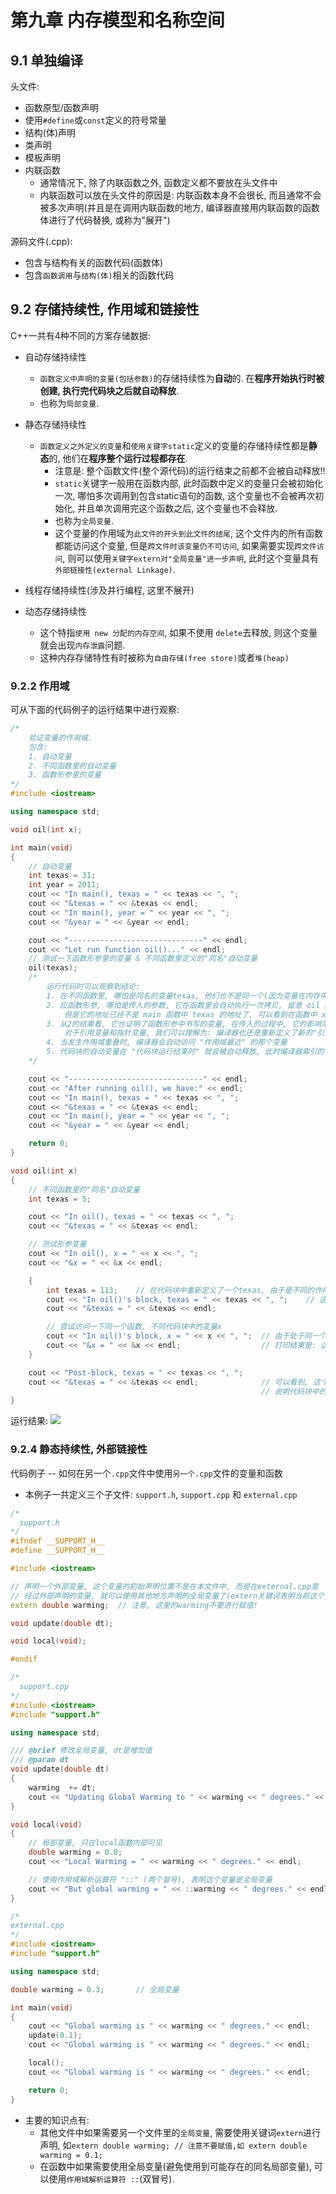 # 第九章 内存模型和名称空间

## 9.1 单独编译

头文件:
- 函数原型/函数声明
- 使用`#define`或`const`定义的符号常量
- 结构(体)声明
- 类声明
- 模板声明
- 内联函数
  - 通常情况下, 除了内联函数之外, 函数定义都不要放在头文件中
  - 内联函数可以放在头文件的原因是: 内联函数本身不会很长, 而且通常不会被多次声明(并且是在调用内联函数的地方, 编译器直接用内联函数的函数体进行了代码替换, 或称为"展开")

源码文件(.cpp):
- 包含与结构有关的函数代码(函数体)
- 包含`函数调用`与`结构(体)`相关的函数代码

## 9.2 存储持续性, 作用域和链接性
C++一共有4种不同的方案存储数据:
- 自动存储持续性
  - `函数定义中声明的变量(包括参数)`的存储持续性为**自动**的. 在**程序开始执行时被创建, 执行完代码块之后就自动释放**.
  - 也称为`局部变量`.

- 静态存储持续性
  - `函数定义之外定义的变量`和`使用关键字static`定义的变量的存储持续性都是**静态**的, 他们在**程序整个运行过程都存在**.
    - 注意是: 整个函数文件(整个源代码)的运行结束之前都不会被自动释放!!
    - `static`关键字一般用在函数内部, 此时函数中定义的变量只会被初始化一次, 哪怕多次调用到包含static语句的函数, 这个变量也不会被再次初始化, 并且单次调用完这个函数之后, 这个变量也不会释放.
    - 也称为`全局变量`.
    - 这个变量的作用域为`此文件的开头到此文件的结尾`, 这个文件内的所有函数都能访问这个变量, 但是`跨文件时该变量仍不可访问`, 如果需要实现`跨文件访问`, 则可以使用`关键字extern对"全局变量"进一步声明`, 此时这个变量具有`外部链接性(external Linkage)`.

- 线程存储持续性(涉及并行编程, 这里不展开)

- 动态存储持续性
  - 这个特指`使用 new 分配的内存空间`, 如果不使用 `delete`去释放, 则这个变量就会出现`内存泄露`问题.
  - 这种内存存储特性有时被称为`自由存储(free store)`或者`堆(heap)`


### 9.2.2 作用域
可从下面的代码例子的运行结果中进行观察:
```cpp
/*
    验证变量的作用域.
    包含: 
    1. 自动变量
    2. 不同函数里的自动变量
    3. 函数形参里的变量
*/
#include <iostream>

using namespace std;

void oil(int x);

int main(void)
{
    // 自动变量
    int texas = 31; 
    int year = 2011; 
    cout << "In main(), texas = " << texas << ", ";
    cout << "&texas = " << &texas << endl;
    cout << "In main(), year = " << year << ", ";
    cout << "&year = " << &year << endl;

    cout << "------------------------------" << endl;
    cout << "Let run function oil()..." << endl;
    // 测试一下函数形参里的变量 & 不同函数里定义的"同名"自动变量
    oil(texas);
    /*
        运行代码时可以观察到结论:
        1. 在不同函数里, 哪怕是同名的变量texas, 他们也不是同一个(因为变量在内存中的地址不相同)
        2. 应函数形参, 哪怕是传入的参数, 它在函数里会自动执行一次拷贝, 留意 oil 函数的x, 我们传入的是 texas, 
            但是它的地址已经不是 main 函数中 texas 的地址了, 可以看到在函数中 x 使用的是一个新的内存地址来存放传入参数 texas 的值 31
        3. 从2的结果看, 它也证明了函数形参中书写的变量, 在传入的过程中, 它的影响范围(作用域)也仅限于 "参数列表" 这个括号范围内, 因为在函数体里面使用的是一个全新的变量.
            对于引用变量和指针变量, 我们可以理解为: 编译器也还是重新定义了新的"引用变量/指针变量", 并且做了对应的赋值操作.
        4. 当发生作用域重叠时, 编译器会自动访问 "作用域最近" 的那个变量
        5. 代码块的自动变量在 "代码块运行结束时" 就会被自动释放, 此时编译器索引的 "作用域最近" 的自动变量将不包含代码块里的内容.
    */

    cout << "------------------------------" << endl;
    cout << "After running oil(), we have:" << endl;
    cout << "In main(), texas = " << texas << ", ";
    cout << "&texas = " << &texas << endl;
    cout << "In main(), year = " << year << ", ";
    cout << "&year = " << &year << endl;

    return 0;
}

void oil(int x)
{
    // 不同函数里的"同名"自动变量
    int texas = 5;

    cout << "In oil(), texas = " << texas << ", ";
    cout << "&texas = " << &texas << endl;

    // 测试形参变量
    cout << "In oil(), x = " << x << ", ";
    cout << "&x = " << &x << endl;

    {
        int texas = 113;    // 在代码块中重新定义了一个texas, 由于是不同的作用域, 它不会出发"重定义"错误.
        cout << "In oil()'s block, texas = " << texas << ", ";    // 这个语句会使用"作用域最近"的变量定义, 也就是在这个 block 中的texas
        cout << "&texas = " << &texas << endl;

        // 尝试访问一下同一个函数, 不同代码块中的变量x
        cout << "In oil()'s block, x = " << x << ", ";  // 由于处于同一个函数中, x的作用域是包含这个block的, 所以x仍然有效
        cout << "&x = " << &x << endl;                  // 打印结果是: 这个x与上面打印的x是同一个(内存地址也相同)
    }

    cout << "Post-block, texas = " << texas << ", ";
    cout << "&texas = " << &texas << endl;              // 可以看到, 这个texas并不是代码块里的texas, 而是函数体里定义的 texas, 
                                                        // 说明代码块中的 texas 作用域不会超出 block, 并且 block 里的 texas 其实已经被释放掉了.
}

```
运行结果:
![](第九章笔记_images/9_2_2代码例子的运行结果.png)


### 9.2.4 静态持续性, 外部链接性
代码例子 -- 如何在另一个`.cpp`文件中使用`另一个.cpp`文件的变量和函数
- 本例子一共定义三个子文件: `support.h`, `support.cpp` 和 `external.cpp`
```cpp
/*
  support.h
*/
#ifndef __SUPPORT_H__
#define __SUPPORT_H__

#include <iostream>

// 声明一个外部变量, 这个变量的初始声明位置不是在本文件中, 而是在external.cpp里
// 经过外部声明的变量, 就可以使用其他地方声明的全局变量了(extern关键词表明当前这个变量是从外面来的).
extern double warming;  // 注意, 这里的warming不要进行赋值!

void update(double dt);

void local(void);

#endif
```

```cpp
/*
  support.cpp
*/
#include <iostream>
#include "support.h"

using namespace std;

/// @brief 修改全局变量, dt是增加值
/// @param dt 
void update(double dt)
{
    warming  += dt;
    cout << "Updating Global Warming to " << warming << " degrees." << endl;
}

void local(void)
{
    // 局部变量, 只在local函数内部可见
    double warming = 0.8;
    cout << "Local Warming = " << warming << " degrees." << endl;

    // 使用作用域解析运算符 "::" (两个冒号), 表明这个变量是全局变量
    cout << "But global warming = " << ::warming << " degrees." << endl;
}
```

```cpp
/*
external.cpp
*/
#include <iostream>
#include "support.h"

using namespace std;

double warming = 0.3;       // 全局变量

int main(void)
{
    cout << "Global warming is " << warming << " degrees." << endl;
    update(0.1);
    cout << "Global warming is " << warming << " degrees." << endl;

    local();
    cout << "Global warming is " << warming << " degrees." << endl;

    return 0;
}
```
- 主要的知识点有:
  - 其他文件中如果需要另一个文件里的`全局变量`, 需要使用关键词`extern`进行声明, 如`extern double warming; // 注意不要赋值,如 extern double warming = 0.1;`
  - 在函数中如果需要使用全局变量(避免使用到可能存在的同名局部变量), 可以使用`作用域解析运算符 ::`(双冒号).

